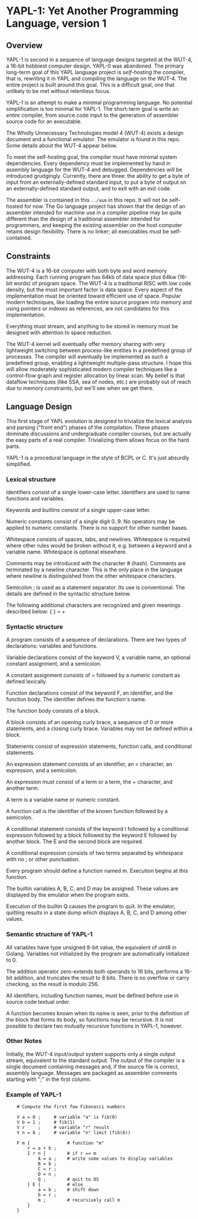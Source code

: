 # YAPL-1: Yet Another Programming Language, version 1

## Overview

YAPL-1 is second in a sequence of language designs targeted at the
WUT-4, a 16-bit hobbiest computer design. YAPL-0 was abandoned. The
primary long-term goal of this YAPL language project is _self-hosting_
the compiler, that is, rewriting it in YAPL and compiling the language
on the WUT-4. The entire project is built around this goal. This is a
difficult goal, one that unlikely to be met without relentless focus.

YAPL-1 is an attempt to make a minimal programming language. No
potential simplification is too minimal for YAPL-1. The short-term goal
is write an _entire_ compiler, from source code input to the generation
of assembler source code for an executable.

The Wholly Unnecessary Technologies model 4 (WUT-4) exists a design
document and a functional emulator. The emulator is found in this repo.
Some details about the WUT-4 appear below.

To meet the self-hosting goal, the compiler must have minimal system
dependencies. Every dependency must be implemented by hand in assembly
language for the WUT-4 and debugged. Dependencies will be introduced
grudgingly. Currently, there are three: the ability to get a byte of
input from an externally-defined standard input, to put a byte of output
on an externally-defined standard output, and to exit with an exit code.

The assembler is contained in this `../asm` in this repo. It will not
be self-hosted for now. The Go language project has shown that the
design of an assembler intended for machine use in a compiler pipeline
may be quite different than the design of a traditional assembler
intended for programmers, and keeping the existing assembler on the
host computer retains design flexibility. There is no linker; all
executables must be self-contained.

## Constraints

The WUT-4 is a 16-bit computer with both byte and word memory
addressing.  Each running program has 64kb of data space plus 64kw
(16-bit words) of program space. The WUT-4 is a traditional RISC with
low code density, but the most important factor is data space. Every
aspect of the implementation must be oriented toward efficient use of
space. Popular modern techniques, like loading the entire source
program into memory and using pointers or indexes as references,
are not candidates for this implementation.

Everything must stream, and anything to be stored in memory must be
designed with attention to space reduction.

The WUT-4 kernel will eventually offer memory sharing with very
lightweight switching between process-like entities in a predefined
group of processes. The compiler will eventually be implemented as such
a predefined group, enabling a lightweight multiple-pass structure. I
hope this will allow moderately sophisticated modern compiler techniques
like a control-flow graph and register allocation by linear scan. My
belief is that dataflow techniques (like SSA, sea of nodes, etc.) are
probably out of reach due to memory constraints, but we'll see when we
get there.

## Language Design

This first stage of YAPL evolution is designed to trivialize the lexical
analysis and parsing ("front end") phases of the compilation. These
phases dominate discussions and undergraduate compiler courses, but are
actually the easy parts of a real compiler. Trivializing them allows
focus on the hard parts.

YAPL-1 is a procedural language in the style of BCPL or C. It's just
absurdly simplified.

### Lexical structure

Identifiers consist of a single lower-case letter. Identifiers are used
to name functions and variables.

Keywords and builtins consist of a single upper-case letter.

Numeric constants consist of a single digit 0..9. No operators may be
applied to numeric constants. There is no support for other number
bases.

Whitespace consists of spaces, tabs, and newlines. Whitespace is
required where other rules would be broken without it, e.g. between a
keyword and a variable name. Whitespace is optional elsewhere.

Comments may be introduced with the character # (hash). Comments are
terminated by a newline character. This is the only place in the
language where newline is distinguished from the other whitespace
characters.

Semicolon ; is used as a statement separator. Its use is conventional.
The details are defined in the syntactic structure below.

The following additional characters are recognized and given meanings
described below: { } = +

### Syntactic structure

A program consists of a sequence of declarations. There are two types
of declarations: variables and functions.

Variable declarations consist of the keyword V, a variable name, an
optional constant assignment, and a semicolon.

A constant assignment consists of = followed by a numeric constant as
defined lexically.

Function declarations consist of the keyword F, an identifier, and the
function body. The identifier defines the function's name.

The function body consists of a block.

A block consists of an opening curly brace, a sequence of 0 or more
statements, and a closing curly brace. Variables may not be defined
within a block.

Statements consist of expression statements, function calls, and
conditional statements.

An expression statement consists of an identifier, an = character, an
expression, and a semicolon.

An expression must consist of a term or a term, the + character, and
another term.

A term is a variable name or numeric constant.

A function call is the identifier of the known function followed by a
semicolon.

A conditional statement consists of the keyword I followed by a
conditional expression followed by a block followed by the keyword E
followed by another block. The E and the second block are required.

A conditional expression consists of two terms separated by whitespace
with no ; or other punctuation.

Every program should define a function named m. Execution begins at this
function.

The builtin variables A, B, C, and D may be assigned. These values are
displayed by the emulator when the program exits.

Execution of the builtin Q causes the program to quit. In the emulator,
quitting results in a state dump which displays A, B, C, and D among
other values.

### Semantic structure of YAPL-1

All variables have type unsigned 8-bit value, the equivalent of uint8 in
Golang. Variables not initialized by the program are automatically
initialized to 0.

The addition operator zero-extends both operands to 16 bits, performs a
16-bit addition, and truncates the result to 8 bits. There is no overflow
or carry checking, so the result is modulo 256.

All identifiers, including function names, must be defined before use in
source code textual order.

A function becomes known when its name is seen, prior to the definition
of the block that forms its body, so functions may be recursive. It is not
possible to declare two mutually recursive functions in YAPL-1, however.

### Other Notes

Initially, the WUT-4 input/output system supports only a single output
stream, equivalent to the standard output. The output of the compiler is
a single document containing messages and, if the source file is
correct, assembly language. Messages are packaged as assembler comments
starting with ";" in the first column.

### Example of YAPL-1

```
    # Compute the first few Fibonacci numbers

    V a = 0 ;     # variable "a" is fib(0)
    V b = 1 ;     # fib(1)
    V r     ;     # variable "r" result
    V n = 8 ;     # variable "n" limit (fib(6))

    F m {              # function "m"
        r = a + b ;
        I r n {        # if r == m
            A = a ;    # write some values to display variables
            B = b ;
            C = r ;
            D = n ;
            Q ;        # quit to OS
        } E {          # else
            a = b ;    # shift down
            b = r ;
            m ;        # recursively call m
        }
    }
```
